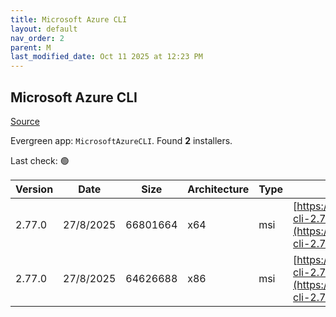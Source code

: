 ```yaml
---
title: Microsoft Azure CLI
layout: default
nav_order: 2
parent: M
last_modified_date: Oct 11 2025 at 12:23 PM
---
```


## Microsoft Azure CLI

[Source](https://learn.microsoft.com/en-au/cli/azure/)

Evergreen app: `MicrosoftAzureCLI`. Found **2** installers.

Last check: 🟢

| Version | Date      | Size     | Architecture | Type | URI                                                                                                                                          |
| ------- | --------- | -------- | ------------ | ---- | -------------------------------------------------------------------------------------------------------------------------------------------- |
| 2.77.0  | 27/8/2025 | 66801664 | x64          | msi  | [https://azcliprod.blob.core.windows.net/msi/azure-cli-2.77.0-x64.msi](https://azcliprod.blob.core.windows.net/msi/azure-cli-2.77.0-x64.msi) |
| 2.77.0  | 27/8/2025 | 64626688 | x86          | msi  | [https://azcliprod.blob.core.windows.net/msi/azure-cli-2.77.0.msi](https://azcliprod.blob.core.windows.net/msi/azure-cli-2.77.0.msi)         |
